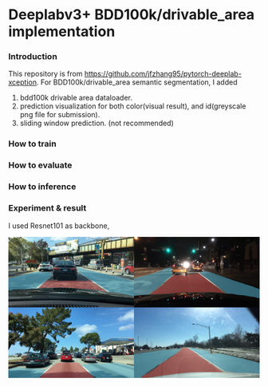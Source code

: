 # Deeplabv3+ BDD100k/drivable_area implementation

### Introduction

This repository is from https://github.com/jfzhang95/pytorch-deeplab-xception.
For BDD100k/drivable_area semantic segmentation, I added 
1. bdd100k drivable area dataloader.
2. prediction visualization for both color(visual result), and id(greyscale png file for submission).
3. sliding window prediction. (not recommended)

### How to train

### How to evaluate

### How to inference

### Experiment & result

I used Resnet101 as backbone, 

![Results](prd/result.png)
